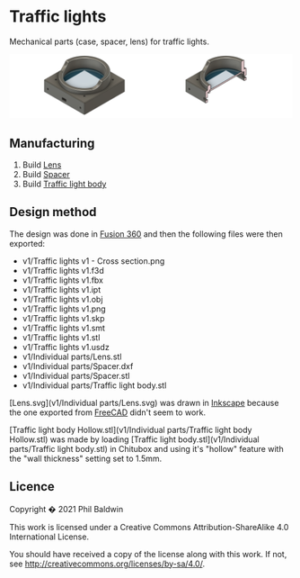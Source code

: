 # Traffic lights

Mechanical parts (case, spacer, lens) for traffic lights.

<img src="v1/Traffic lights v1.png" width="50%" /><img src="v1/Traffic lights v1 - Cross section.png" width="50%" />

## Manufacturing

1. Build [Lens](Manufacturing/Lens.md)
2. Build [Spacer](Manufacturing/Spacer.md)
3. Build [Traffic light body](Manufacturing/Traffic%20light%20body.md)

## Design method

The design was done in [Fusion 360](https://www.autodesk.com/products/fusion-360/personal) and then the following files were then exported:

* v1/Traffic lights v1 - Cross section.png
* v1/Traffic lights v1.f3d
* v1/Traffic lights v1.fbx
* v1/Traffic lights v1.ipt
* v1/Traffic lights v1.obj
* v1/Traffic lights v1.png
* v1/Traffic lights v1.skp
* v1/Traffic lights v1.smt
* v1/Traffic lights v1.stl
* v1/Traffic lights v1.usdz
* v1/Individual parts/Lens.stl
* v1/Individual parts/Spacer.dxf
* v1/Individual parts/Spacer.stl
* v1/Individual parts/Traffic light body.stl

[Lens.svg](v1/Individual parts/Lens.svg) was drawn in [Inkscape](https://www.freecadweb.org/) because the one exported from [FreeCAD](https://www.freecadweb.org/) didn't seem to work.

[Traffic light body Hollow.stl](v1/Individual parts/Traffic light body Hollow.stl) was made by loading [Traffic light body.stl](v1/Individual parts/Traffic light body.stl) in Chitubox and using it's "hollow" feature with the "wall thickness" setting set to 1.5mm.

## Licence

Copyright � 2021 Phil Baldwin

This work is licensed under a Creative Commons Attribution-ShareAlike 4.0 International License.

You should have received a copy of the license along with this work. If not, see <http://creativecommons.org/licenses/by-sa/4.0/>.
